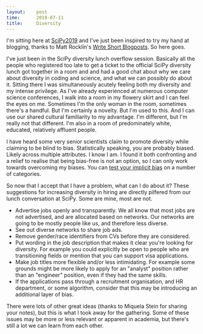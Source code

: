 ```yaml
---
layout:    post
time:      2019-07-11
title:     Diversity
---
```


I'm sitting here at [SciPy2019](https://www.scipy2019.scipy.org/) and I've just been inspired to try my hand at blogging, thanks to Matt Rocklin's [Write Short Blogposts](http://matthewrocklin.com/blog/work/2019/06/25/write-short-blogposts). So here goes.

I've just been in the SciPy diversity lunch overflow session. Basically all the people who registered too late to get a ticket to the official SciPy diversity lunch got together in a room and and had a good chat about why we care about diversity in coding and science, and what we can possibly do about it. Sitting there I was simultaneously acutely feeling both my diversity and my intense privilege. As I've already experienced at numerous computer science conferences, I walk into a room in my flowery skirt and I can feel the eyes on me. Sometimes I'm the only woman in the room, sometimes there's a handful. But I'm certainly a novelty. But I'm used to this. And I can use our shared cultural familiarity to my advantage. I'm different, but I'm really not that different. I'm also in a room of predominately white, educated, relatively affluent people.

I have heard some very senior scientists claim to promote diversity while claiming to be blind to bias. Statistically speaking, you are probably biased. Likely across multiple attributes. I know I am. I found it both confronting and a relief to realise that being bias-free is not an option, so I can only work towards overcoming my biases. You can [test your implicit bias](https://implicit.harvard.edu/implicit/takeatest.html) on a number of categories.

So now that I accept that I have a problem, what can I do about it? These suggestions for increasing diversity in hiring are directly pilfered from our lunch conversation at SciPy. Some are mine, most are not.

- Advertise jobs openly and transparently. We all know that most jobs are not advertised, and are allocated based on networks. Our networks are going to be mostly people like us, and therefore less diverse.
- See out diverse networks to share job ads.
- Remove gender/race identifiers from CVs before they are considered.
- Put wording in the job description that makes it clear you're looking for diversity. For example you could explicitly be open to people who are transitioning fields or mention that you can support visa applications.
- Make job titles more flexible and/or less intimidating. For example some grounds might be more likely to apply for an "analyst" position rather than an "engineer" position, even if they had the same skills.
- If the applications pass through a recruitment organisation, and HR department, or some algorithm, consider that this may be introducing an additional layer of bias.

There were lots of other great ideas (thanks to Miquela Stein for sharing your notes), but this is what I took away for the gathering. Some of these issues may be more or less relevant or apparent in academia, but there's still a lot we can learn from each other.
